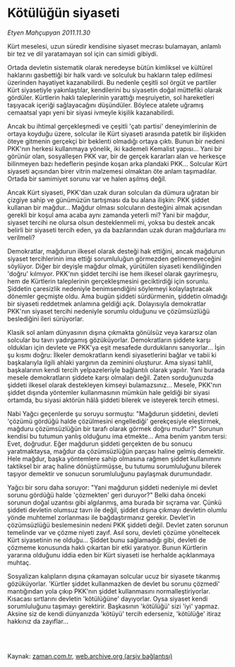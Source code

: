 # Kötülüğün siyaseti

*Etyen Mahçupyan 2011.11.30*

<td class="columnist-detail">
<p>Kürt meselesi, uzun süredir kendisine siyaset mecrası bulamayan, anlamlı bir tez ve dil yaratamayan sol için can simidi gibiydi.</p>
<p>
<div id="haberMetinDiv">
<p>Ortada devletin sistematik olarak neredeyse bütün kimliksel ve kültürel haklarını gasbettiği bir halk vardı ve solculuk bu hakların talep edilmesi üzerinden hayatiyet kazanabilirdi. Bu nedenle çeşitli sol örgüt ve partiler Kürt siyasetiyle yakınlaştılar, kendilerini bu siyasetin doğal müttefiki olarak gördüler. Kürtlerin haklı taleplerinin yarattığı meşruiyetin, sol hareketleri taşıyacak içeriği sağlayacağını düşündüler. Böylece atalete uğramış cemaatsal yapı yeni bir siyasi ivmeyle kişilik kazanabilirdi.
<p>Ancak bu ihtimal gerçekleşmedi ve çeşitli 'çatı partisi' deneyimlerinin de ortaya koyduğu üzere, solcular ile Kürt siyaseti arasında patetik bir ilişkiden öteye gitmenin gerçekçi bir beklenti olmadığı ortaya çıktı. Bunun bir nedeni PKK'nın herkesi kullanmaya yönelik, iki kademeli Kemalist yapısı... Yani bir görünür olan, sosyalleşen PKK var, bir de gerçek kararları alan ve herkesçe bilinmeyen bazı hedeflerin peşinde koşan arka plandaki PKK... Solcular Kürt siyaseti açısından birer vitrin malzemesi olmaktan öte anlam taşımadılar. Ortada bir samimiyet sorunu var ve halen aşılmış değil.
<p>Ancak Kürt siyaseti, PKK'dan uzak duran solcuları da dümura uğratan bir çizgiye sahip ve günümüzün tartışması da bu alana ilişkin: PKK şiddet kullanan bir mağdur... Mağdur olması solcuların desteğini almak açısından gerekli bir koşul ama acaba aynı zamanda yeterli mi? Yani bir mağdur, siyaset tercihi ne olursa olsun desteklenmeli mi, yoksa bu destek ancak belirli bir siyaseti tercih eden, ya da bazılarından uzak duran mağdurlara mı verilmeli?
<p>Demokratlar, mağdurun ilkesel olarak desteği hak ettiğini, ancak mağdurun siyaset tercihlerinin ima ettiği sorumluluğun görmezden gelinemeyeceğini söylüyor. Diğer bir deyişle mağdur olmak, yürütülen siyaseti kendiliğinden 'doğru' kılmıyor. PKK'nın şiddet tercihi ise hem ilkesel olarak gayrimeşru, hem de Kürtlerin taleplerinin gerçekleşmesini geciktirdiği için sorunlu. Şiddetin çaresizlik nedeniyle benimsendiğini söylemeyi kolaylaştıracak dönemler geçmişte oldu. Ama bugün şiddeti sürdürmenin, şiddetin olmadığı bir siyaseti reddetmek anlamına geldiği açık. Dolayısıyla demokratlar PKK'nın siyaset tercihi nedeniyle sorumlu olduğunu ve çözümsüzlüğü beslediğini ileri sürüyorlar.
<p>Klasik sol anlam dünyasının dışına çıkmakta gönülsüz veya kararsız olan solcular bu tavrı yadırgamış gözüküyorlar. Demokratların şiddete karşı oldukları için devlete ve PKK'ya eşit mesafede durduklarını sanıyorlar... İşin şu kısmı doğru: İlkeler demokratların kendi siyasetlerini bağlar ve tabii ki başkalarıyla ilgili ahlaki yargının da zeminini oluşturur. Ama siyasi tahlil, başkalarının kendi tercih yelpazeleriyle bağlantılı olarak yapılır. Yani burada mesele demokratların şiddete karşı olmaları değil. Zaten sorduğunuzda şiddeti ilkesel olarak destekleyen kimseyi bulamazsınız... Mesele, PKK'nın şiddet dışında yöntemler kullanmasının mümkün hale geldiği bir siyasi ortamda, bu siyasi aktörün hâlâ şiddeti bilerek ve isteyerek tercih etmesi.
<p>Nabi Yağcı geçenlerde şu soruyu sormuştu: "Mağdurun şiddetini, devleti 'çözümü gördüğü halde çözülmesini engellediği' gerekçesiyle eleştirmek, mağduru çözümsüzlüğün bir tarafı olarak görmek doğru mudur?" Sorunun kendisi bu tutumun yanlış olduğunu ima etmekte... Ama benim yanıtım tersi: Evet, doğrudur. Eğer mağdurun şiddeti gerçekten de bu sonucu yaratmaktaysa, mağdur da çözümsüzlüğün parçası haline gelmiş demektir. Hele mağdur, başka yöntemlere sahip olmasına rağmen şiddet kullanımını taktiksel bir araç haline dönüştürmüşse, bu tutumu sorumluluğunu bilerek taşıyor demektir ve sonucun sorumluluğunu paylaşmak durumundadır.
<p>Yağcı bir soru daha soruyor: "Yani mağdurun şiddeti nedeniyle mi devlet sorunu gördüğü halde 'çözmekten' geri duruyor?" Belki daha önceki sorunun doğal uzantısı gibi algılanmış, ama burada bir sıçrama var. Çünkü şiddeti devletin olumsuz tavrı ile değil, şiddet dışına çıkmayı devletin olumlu yönde muhtemel zorlanması ile bağdaştırmanız gerekir. Devlet'in çözümsüzlüğü beslemesinin nedeni PKK şiddeti değil. Devlet zaten sorunun temelinde var ve çözme niyeti zayıf. Asıl soru, devleti çözüme yöneltecek Kürt siyasetinin ne olduğu... Şiddet bunu sağlamadığı gibi, devleti de çözmeme konusunda haklı çıkartan bir etki yaratıyor. Bunun Kürtlerin yararına olduğunu iddia eden bir Kürt siyaseti ise herhalde açıklanmaya muhtaç.
<p>Sosyalizan kalıpların dışına çıkamayan solcular ucuz bir siyasete tıkanmış gözüküyorlar. 'Kürtler şiddet kullanmazken de devlet bu sorunu çözmedi' mantığından yola çıkıp PKK'nın şiddet kullanmasını normalleştiriyorlar. Kısacası sırtlarını devletin 'kötülüğüne' dayıyorlar. Oysa siyaset kendi sorumluluğunu taşımayı gerektirir. Başkasının 'kötülüğü' sizi 'iyi' yapmaz. Aksine siz de kendi dünyanızda 'kötüyü' tercih ederseniz, 'kötülüğe' itiraz hakkınız da zayıflar... </p></p></p></p></p></p></p></p></div>
</p>


<p><br>
		 </br></p></td>

Kaynak: [zaman.com.tr](http://zaman.com.tr/yazar.do?yazino=1208000), [web.archive.org (arşiv bağlantısı)](http://web.archive.org/web/20120126030547/http://www.zaman.com.tr/yazar.do?yazino=1208000)
